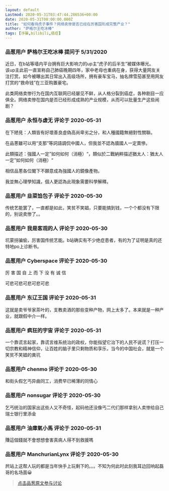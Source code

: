 ```yaml
---
layout: default
Lastmod: 2020-05-31T03:47:44.286536+00:00
date: 2020-05-31T00:00:00.000Z
title: "如何看待虎子事件？网络卖惨是否已经在厉害国形成完整产业？"
author: "萨格尔王吃冰棒"
tags: [诈骗,bilibili,癌症]
---
```



### 品葱用户 **萨格尔王吃冰棒** 提问于 5/31/2020
    
近日，在b站等墙内平台拥有巨大影响力的up主“虎子的后半生”被媒体曝光。  
该up主此前一直宣称自己肺癌晚期四年，家中老母也重病在身，获得大量网友关注打赏。如今被曝出其日常出入高级场所，拥有豪车宝马，抽名牌雪茄甚至用网友打赏的“救命钱”在三亚购置豪宅。  
  
此类网络卖惨行为在国内互联网已经屡见不鲜，从人格分裂到癌症，各种剧目一应俱全。网络卖惨在国内是否已经形成成熟的产业规模，从而可以批量生产这些闹剧？
    
                

### 品葱用户 **永恒与虚无** 评论于 2020-05-31
        
在下陋見：人類皆有好壞善良虛偽高尚卑劣之分，和人種國籍無絕對性關聯。  
  
在品蔥雖可以用“支那”等詞語調侃中國人，但我並不認為牆國人一定賣慘。  
  
此類描述：強國人一定”如何如何（消極）“，類似於二戰納粹描述猶太人：猶太人一定”如何如何（消極）“  
  
相信品蔥各位閣下不願意成為強國人的鏡像產物。  
  
我並無心理學知識，個人更認為此現象需要科學解釋。
        
                

### 品葱用户 **韭菜馅包子** 评论于 2020-05-30
        
传统艺能罢了，一直都是如此，笑贫不笑娼，只要能搞到钱，一个个都没有下限的，别说卖惨了。。
        
                

### 品葱用户 **我是客观的人** 评论于 2020-05-30
        
坑蒙拐骗偷，厉害国传统艺能。b站确实有不少绝症患者，有的为了证明是真的还特地po上诊断书。
        
                

### 品葱用户 **Cyberspace** 评论于 2020-05-30
        
厉 害 国 自 上 而 下 没 有 诚 信  
  
可悲可悲可悲可悲可悲
        
                

### 品葱用户 **东辽王国** 评论于 2020-05-31
        
这就是卖爷爷家茶叶的，支教卖酒的那些变种产物，网上太多了。本来就是一种产业，就跟假中介一样。
        
                

### 品葱用户 **疯狂的宇宙** 评论于 2020-05-31
        
一个靠谎言起家，靠谎言维系统治的政权，你能指望它治下的人民不说谎？打压一切宗教和精神信仰，让百姓的脑子里只剩物质和享乐，当今的中国社会，就是一个笑贫不笑娼的粪坑
        
                

### 品葱用户 **chenmo** 评论于 2020-05-30
        
和街头假乞丐异曲同工，消费早已稀薄的同情心
        
                

### 品葱用户 **nonsugar** 评论于 2020-05-30
        
乞丐统治的国家出这些人又不奇怪，起码他还没像丐二代们那样拿别人卖惨给自己瑞士银行里添金
        
                

### 品葱用户 **油庫氣小馬** 评论于 2020-05-31
        
賺這個錢就不會想想會害真病人得不到救援嗎
        
                

### 品葱用户 **ManchurianLynx** 评论于 2020-05-30
        
屄站上这帮人玩的都是当年快手上玩剩下的。。。不知为何此时此刻我耳边回响起磊哥的名场面😀
        
                





> [点击品葱原文参与讨论](https://pincong.rocks/question/26379)

